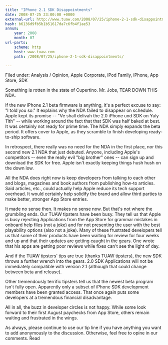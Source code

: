 ```yaml
---
title: "IPhone 2.1 SDK Disappointments"
date: 2008-07-25 23:00:00 +0000
external-url: http://www.tuaw.com/2008/07/25/iphone-2-1-sdk-disappointments/
hash: b6136d9fb5b1b51617da7c6fb4f1ae53
annum:
    year: 2008
    month: 07
url-parts:
    scheme: http
    host: www.tuaw.com
    path: /2008/07/25/iphone-2-1-sdk-disappointments/

---
```


Filed under: Analysis / Opinion, Apple Corporate, iPod Family, iPhone, App Store, SDK

Something is rotten in the state of Cupertino. Mr. Jobs, TEAR DOWN THIS NDA.

If the new iPhone 2.1 beta firmware is anything, it's a perfect excuse to say: "I told you so." It explains why the NDA failed to disappear on schedule. Apple kept its promise -- "Ve shall delivah the 2.0 iPhone und SDK on Yuly 11th" -- while working around the fact that that SDK was half baked at best. It was certainly not ready for prime time. The NDA simply expands the beta period. It offers cover to Apple, as they scramble to finish developing ready-to-ship software.

In retrospect, there really was no need for the NDA in the first place, nor this second new 2.1 NDA that just debuted. Anyone, including Apple's competitors -- even the really evil "big brother" ones -- can sign up and download the SDK for free. Apple isn't exactly keeping things hush hush on the down low.

All the NDA does right now is keep developers from talking to each other and blogs, magazines and book authors from publishing how-to articles. Said articles, etc., could actually help Apple reduce its tech support overhead. It would certainly help solidify the brand and allow third parties to make better, stronger App Store entries.

It made no sense then. It makes no sense now. But that's not where the grumbling ends. Our TUAW tipsters have been busy. They tell us that Apple is busy rejecting Applications from the App Store for grammar mistakes in onboard help files (not a joke) and for not presenting the user with the best playability options (also not a joke). Many of these frustrated developers tell us that some of their products have been waiting for review for four weeks and up and that their updates are getting caught in the gears. One wrote that his apps are getting poor reviews while fixes can't see the light of day.

And if the TUAW tipsters' tips are true (thanks TUAW tipsters), the new SDK throws a further wrench into the gears. 2.0 SDK Applications will not be immediately compatible with version 2.1 (although that could change between beta and release).

Other tremendously terrific tipsters tell us that the newest beta program isn't fully open. Apparently only a subset of iPhone SDK development members have been granted access. That once again puts some developers at a tremendous financial disadvantage.

All in all, the buzz in developer circles is not happy. While some look forward to their first August paychecks from App Store, others remain waiting and frustrated in the wings.

As always, please continue to use our tip line if you have anything you want to add anonymously to the discussion. Otherwise, feel free to opine in our comments.
Read
